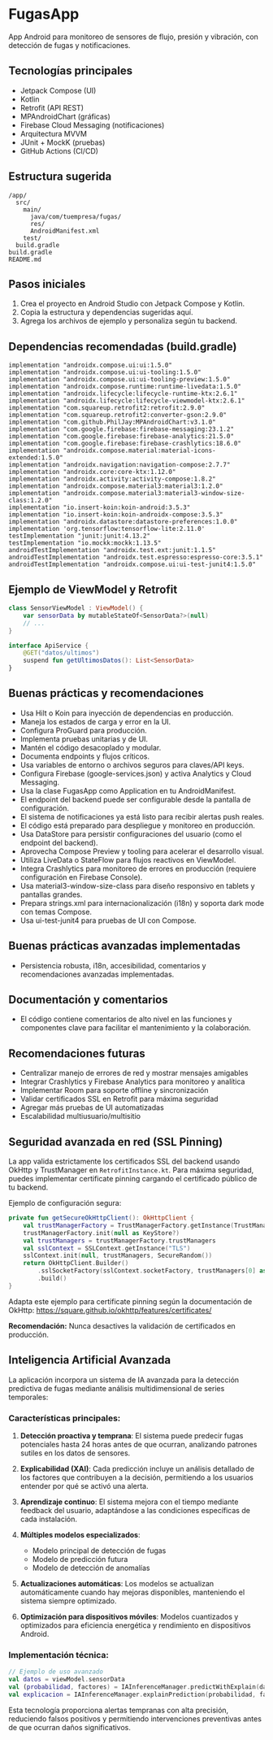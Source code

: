 # FugasApp

App Android para monitoreo de sensores de flujo, presión y vibración, con detección de fugas y notificaciones.

## Tecnologías principales
- Jetpack Compose (UI)
- Kotlin
- Retrofit (API REST)
- MPAndroidChart (gráficas)
- Firebase Cloud Messaging (notificaciones)
- Arquitectura MVVM
- JUnit + MockK (pruebas)
- GitHub Actions (CI/CD)

## Estructura sugerida

```
/app/
  src/
    main/
      java/com/tuempresa/fugas/
      res/
      AndroidManifest.xml
    test/
  build.gradle
build.gradle
README.md
```

## Pasos iniciales
1. Crea el proyecto en Android Studio con Jetpack Compose y Kotlin.
2. Copia la estructura y dependencias sugeridas aquí.
3. Agrega los archivos de ejemplo y personaliza según tu backend.

## Dependencias recomendadas (build.gradle)

```
implementation "androidx.compose.ui:ui:1.5.0"
implementation "androidx.compose.ui:ui-tooling:1.5.0"
implementation "androidx.compose.ui:ui-tooling-preview:1.5.0"
implementation "androidx.compose.runtime:runtime-livedata:1.5.0"
implementation "androidx.lifecycle:lifecycle-runtime-ktx:2.6.1"
implementation "androidx.lifecycle:lifecycle-viewmodel-ktx:2.6.1"
implementation "com.squareup.retrofit2:retrofit:2.9.0"
implementation "com.squareup.retrofit2:converter-gson:2.9.0"
implementation "com.github.PhilJay:MPAndroidChart:v3.1.0"
implementation "com.google.firebase:firebase-messaging:23.1.2"
implementation "com.google.firebase:firebase-analytics:21.5.0"
implementation "com.google.firebase:firebase-crashlytics:18.6.0"
implementation "androidx.compose.material:material-icons-extended:1.5.0"
implementation "androidx.navigation:navigation-compose:2.7.7"
implementation "androidx.core:core-ktx:1.12.0"
implementation "androidx.activity:activity-compose:1.8.2"
implementation "androidx.compose.material3:material3:1.2.0"
implementation "androidx.compose.material3:material3-window-size-class:1.2.0"
implementation "io.insert-koin:koin-android:3.5.3"
implementation "io.insert-koin:koin-androidx-compose:3.5.3"
implementation "androidx.datastore:datastore-preferences:1.0.0"
implementation 'org.tensorflow:tensorflow-lite:2.11.0'
testImplementation "junit:junit:4.13.2"
testImplementation "io.mockk:mockk:1.13.5"
androidTestImplementation "androidx.test.ext:junit:1.1.5"
androidTestImplementation "androidx.test.espresso:espresso-core:3.5.1"
androidTestImplementation "androidx.compose.ui:ui-test-junit4:1.5.0"
```

## Ejemplo de ViewModel y Retrofit

```kotlin
class SensorViewModel : ViewModel() {
    var sensorData by mutableStateOf<SensorData?>(null)
    // ...
}

interface ApiService {
    @GET("datos/ultimos")
    suspend fun getUltimosDatos(): List<SensorData>
}
```

## Buenas prácticas y recomendaciones

- Usa Hilt o Koin para inyección de dependencias en producción.
- Maneja los estados de carga y error en la UI.
- Configura ProGuard para producción.
- Implementa pruebas unitarias y de UI.
- Mantén el código desacoplado y modular.
- Documenta endpoints y flujos críticos.
- Usa variables de entorno o archivos seguros para claves/API keys.
- Configura Firebase (google-services.json) y activa Analytics y Cloud Messaging.
- Usa la clase FugasApp como Application en tu AndroidManifest.
- El endpoint del backend puede ser configurable desde la pantalla de configuración.
- El sistema de notificaciones ya está listo para recibir alertas push reales.
- El código está preparado para despliegue y monitoreo en producción.
- Usa DataStore para persistir configuraciones del usuario (como el endpoint del backend).
- Aprovecha Compose Preview y tooling para acelerar el desarrollo visual.
- Utiliza LiveData o StateFlow para flujos reactivos en ViewModel.
- Integra Crashlytics para monitoreo de errores en producción (requiere configuración en Firebase Console).
- Usa material3-window-size-class para diseño responsivo en tablets y pantallas grandes.
- Prepara strings.xml para internacionalización (i18n) y soporta dark mode con temas Compose.
- Usa ui-test-junit4 para pruebas de UI con Compose.

## Buenas prácticas avanzadas implementadas
- Persistencia robusta, i18n, accesibilidad, comentarios y recomendaciones avanzadas implementadas.

## Documentación y comentarios
- El código contiene comentarios de alto nivel en las funciones y componentes clave para facilitar el mantenimiento y la colaboración.

## Recomendaciones futuras
- Centralizar manejo de errores de red y mostrar mensajes amigables
- Integrar Crashlytics y Firebase Analytics para monitoreo y analítica
- Implementar Room para soporte offline y sincronización
- Validar certificados SSL en Retrofit para máxima seguridad
- Agregar más pruebas de UI automatizadas
- Escalabilidad multiusuario/multisitio

## Seguridad avanzada en red (SSL Pinning)

La app valida estrictamente los certificados SSL del backend usando OkHttp y TrustManager en `RetrofitInstance.kt`. Para máxima seguridad, puedes implementar certificate pinning cargando el certificado público de tu backend.

Ejemplo de configuración segura:
```kotlin
private fun getSecureOkHttpClient(): OkHttpClient {
    val trustManagerFactory = TrustManagerFactory.getInstance(TrustManagerFactory.getDefaultAlgorithm())
    trustManagerFactory.init(null as KeyStore?)
    val trustManagers = trustManagerFactory.trustManagers
    val sslContext = SSLContext.getInstance("TLS")
    sslContext.init(null, trustManagers, SecureRandom())
    return OkHttpClient.Builder()
        .sslSocketFactory(sslContext.socketFactory, trustManagers[0] as X509TrustManager)
        .build()
}
```
Adapta este ejemplo para certificate pinning según la documentación de OkHttp: https://square.github.io/okhttp/features/certificates/

**Recomendación:** Nunca desactives la validación de certificados en producción.

## Inteligencia Artificial Avanzada

La aplicación incorpora un sistema de IA avanzada para la detección predictiva de fugas mediante análisis multidimensional de series temporales:

### Características principales:

1. **Detección proactiva y temprana**: El sistema puede predecir fugas potenciales hasta 24 horas antes de que ocurran, analizando patrones sutiles en los datos de sensores.

2. **Explicabilidad (XAI)**: Cada predicción incluye un análisis detallado de los factores que contribuyen a la decisión, permitiendo a los usuarios entender por qué se activó una alerta.

3. **Aprendizaje continuo**: El sistema mejora con el tiempo mediante feedback del usuario, adaptándose a las condiciones específicas de cada instalación.

4. **Múltiples modelos especializados**:
   - Modelo principal de detección de fugas
   - Modelo de predicción futura
   - Modelo de detección de anomalías

5. **Actualizaciones automáticas**: Los modelos se actualizan automáticamente cuando hay mejoras disponibles, manteniendo el sistema siempre optimizado.

6. **Optimización para dispositivos móviles**: Modelos cuantizados y optimizados para eficiencia energética y rendimiento en dispositivos Android.

### Implementación técnica:

```kotlin
// Ejemplo de uso avanzado
val datos = viewModel.sensorData
val (probabilidad, factores) = IAInferenceManager.predictWithExplain(datos.last())
val explicacion = IAInferenceManager.explainPrediction(probabilidad, factores)
```

Esta tecnología proporciona alertas tempranas con alta precisión, reduciendo falsos positivos y permitiendo intervenciones preventivas antes de que ocurran daños significativos.

